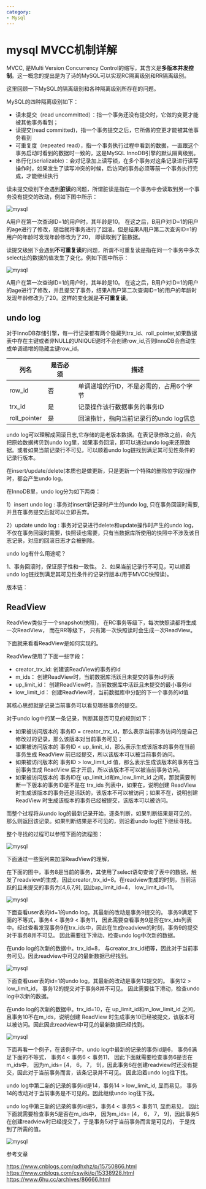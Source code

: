 ```yaml
---
category: 
- Mysql
---
```



# mysql MVCC机制详解

MVCC, 是Multi Version Concurrency Control的缩写，其含义是**多版本并发控制**。这一概念的提出是为了诗的MySQL可以实现RC隔离级别和RR隔离级别。

这里回顾一下MySQL的隔离级别和各种隔离级别所存在的问题。

MySQL的四种隔离级别如下：
- 读未提交（read uncommitted）：指一个事务还没有提交时，它做的变更才能被其他事务看到；
- 读提交(read committed)，指一个事务提交之后，它所做的变更才能被其他事务看到
- 可重复度（repeated read），指一个事务执行过程中看到的数据，一直跟这个事务启动时看到的数据时一致的，这是MySQL InnoDB引擎的默认隔离级别。
- 串行化(serializable)：会对记录加上读写锁，在多个事务对这条记录进行读写操作时，如果发生了读写冲突的时候，后访问的事务必须等前一个事务执行完成，才能继续执行


读未提交级别下会遇到**脏读**的问题，所谓脏读是指在一个事务中会读取到另一个事务没有提交的改动，例如下图中所示：

![mysql](https://raw.githubusercontent.com/zgjsxx/static-img-repo/main/blog/database/mysql/MVCC/RC.png)

A用户在第一次查询ID=1的用户时，其年龄是10。 在这之后，B用户对ID=1的用户的age进行了修改，随后就将事务进行了回滚。但是结果A用户第二次查询ID=1的用户的年龄时发现年龄修改为了20， 即读取到了脏数据。



读提交级别下会遇到**不可重复读**的问题，所谓不可重复读是指在同一个事务中多次select出的数据的值发生了变化。例如下图中所示：

![mysql](https://raw.githubusercontent.com/zgjsxx/static-img-repo/main/blog/database/mysql/MVCC/RC.png)

A用户在第一次查询ID=1的用户时，其年龄是10。 在这之后，B用户对ID=1的用户的age进行了修改，并且提交了事务，结果A用户第二次查询ID=1的用户的年龄时发现年龄修改为了20。这样的变化就是**不可重复读**。


## undo log

对于InnoDB存储引擎，每一行记录都有两个隐藏列trx_id、roll_pointer,如果数据表中存在主键或者非NULL的UNIQUE键时不会创建row_id,否则InnoDB会自动生成单调递增的隐藏主键row_id。

|列名|是否必须|描述|
|--|--|--|
|row_id|否|单调递增的行ID，不是必需的，占用6个字节|
|trx_id|是|记录操作该行数据事务的事务ID|
|roll_pointer|是|回滚指针，指向当前记录行的undo log信息|

undo log可以理解成回滚日志,它存储的是老版本数据。在表记录修改之前，会先把原始数据拷贝到undo log里，如果事务回滚，即可以通过undo log来还原数据。或者如果当前记录行不可见，可以顺着undo log链找到满足其可见性条件的记录行版本。

在insert/update/delete(本质也是做更新，只是更新一个特殊的删除位字段)操作时，都会产生undo log。

在InnoDB里，undo log分为如下两类：

1）insert undo log : 事务对insert新记录时产生的undo log, 只在事务回滚时需要, 并且在事务提交后就可以立即丢弃。

2）update undo log : 事务对记录进行delete和update操作时产生的undo log，不仅在事务回滚时需要，快照读也需要，只有当数据库所使用的快照中不涉及该日志记录，对应的回滚日志才会被删除。

undo log有什么用途呢？

1、事务回滚时，保证原子性和一致性。
2、如果当前记录行不可见，可以顺着undo log链找到满足其可见性条件的记录行版本(用于MVCC快照读)。

版本链：

## ReadView

ReadView类似于一个snapshot(快照)， 在RC事务等级下，每次快照读都将生成一次ReadView， 而在RR等级下， 只有第一次快照读时会生成一次ReadView。

下面就来看看ReadView是如何实现的。

ReadView使用了下面一些字段：
- creator_trx_id: 创建该ReadView的事务的id
- m_ids： 创建ReadView时，当前数据库活跃且未提交的事务id列表
- up_limit_id： 创建ReadView时，当前数据库中活跃且未提交的最小事务id
- low_limit_id： 创建ReadView时，当前数据库中分配的下一个事务的id值

其核心思想就是记录当前事务可以看见哪些事务的提交。

对于undo log中的某一条记录，判断其是否可见的规则如下：

- 如果被访问版本的 事务ID = creator_trx_id，那么表示当前事务访问的是自己修改过的记录，那么该版本对当前事务可见；
- 如果被访问版本的 事务ID < up_limit_id，那么表示生成该版本的事务在当前事务生成 ReadView 前已经提交，所以该版本可以被当前事务访问。
- 如果被访问版本的 事务ID > low_limit_id 值，那么表示生成该版本的事务在当前事务生成 ReadView 后才开启，所以该版本不可以被当前事务访问。
- 如果被访问版本的 事务ID在 up_limit_id和m_low_limit_id 之间，那就需要判断一下版本的事务ID是不是在 trx_ids 列表中，如果在，说明创建 ReadView 时生成该版本的事务还是活跃的，该版本不可以被访问；如果不在，说明创建 ReadView 时生成该版本的事务已经被提交，该版本可以被访问。

而整个过程将从undo log的最新记录开始，逐条判断，如果判断结果是可见的，那么则返回该记录。如果判断结果是不可见的，则沿着undo log往下继续寻找。

整个寻找的过程可以参照下面的流程图：

![mysql](https://raw.githubusercontent.com/zgjsxx/static-img-repo/main/blog/database/mysql/MVCC/readview.png)

下面通过一些案列来加深ReadView的理解，

在下面的图中，事务8是当前的事务，其使用了select语句查询了表中的数据，触发了readview的生成，因此creator_trx_id=8。在readview生成的时刻，当前活跃的且未提交的事务为[4,6,7,9], 因此up_limit_id=4， low_limit_id=11。

![mysql](https://raw.githubusercontent.com/zgjsxx/static-img-repo/main/blog/database/mysql/MVCC/mvcc1.png)

下面查看user表的id=1的undo log，其最新的改动是事务9提交的。 事务9满足下面的不等式，事务4 < 事务9 < 事务11， 因此需要查看事务9是否在trx_ids列表中。经过查看发现事务9在trx_ids中，因此在生成readview的时刻，事务9的提交对于事务8并不可见。 因此需要往下滑动，检查undo log中次新的数据。

在undo log的次新的数据中。trx_id=8， 与creator_trx_id相等，因此对于当前事务可见。因此readview中可见的最新数据已经找到。

![mysql](https://raw.githubusercontent.com/zgjsxx/static-img-repo/main/blog/database/mysql/MVCC/mvcc2.png)

下面查看user表的id=1的undo log，其最新的改动是事务12提交的。 事务12 > low_limit_id， 事务12的提交对于事务8并不可见。 因此需要往下滑动，检查undo log中次新的数据。

在undo log的次新的数据中。trx_id=10，在 up_limit_id和m_low_limit_id 之间，且事务10不在m_ids，说明创建 ReadView 时生成事务10已经被提交，该版本可以被访问。因此因此readview中可见的最新数据已经找到。


![mysql](https://raw.githubusercontent.com/zgjsxx/static-img-repo/main/blog/database/mysql/MVCC/mvcc3.png)

下面再看一个例子，在该例子中，undo log中最新的记录的事务id是6， 事务6满足下面的不等式， 事务4 < 事务6 < 事务11， 因此下面就需要检查事务6是否在m_ids中， 因为m_ids= [4， 6， 7， 9]，因此事务6在创建readview时还没有提交，因此对于当前事务而言，该条记录并不可见。 因此沿着undo log往下找。

undo log中第二新的记录的事务id是14，事务14 > low_limit_id, 显而易见， 事务14的改动对于当前事务是不可见的。因此继续undo log往下找。

undo log中第三新的记录的事务id是5，事务4 < 事务5 < 事务11, 显而易见， 因此下面就需要检查事务5是否在m_ids中， 因为m_ids= [4， 6， 7， 9]，因此事务5在创建readview时已经提交了，于是事务5对于当前事务而言是可见的， 于是找到了所需的值。

![mysql](https://raw.githubusercontent.com/zgjsxx/static-img-repo/main/blog/database/mysql/MVCC/mvcc4.png)


参考文章

https://www.cnblogs.com/qdhxhz/p/15750866.html
https://www.cnblogs.com/cswiki/p/15338928.html
https://www.6hu.cc/archives/86666.html